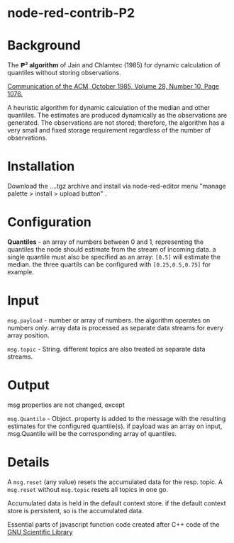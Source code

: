# node-red-contrib-P2

Background
==========

The **𝗣² algorithm** of Jain and Chlamtec (1985) for dynamic calculation of quantiles without storing observations.

[Communication of the ACM, October 1985, Volume 28, Number 10, Page 1076.](https://dl.acm.org/doi/pdf/10.1145/4372.4378)

A heuristic algorithm for dynamic calculation of the median and other quantiles.
The estimates are produced dynamically as the observations are generated.
The observations are not stored; therefore, the algorithm has a very small and fixed storage requirement regardless of the number of observations.

Installation
============
Download the ....tgz archive and install via node-red-editor menu "manage palette > install > upload button" .


Configuration
=============

**Quantiles** - an array of numbers between 0 and 1, representing the quantiles the node should estimate from the stream of incoming data. 
a single quantile must also be specified as an array: `[0.5]` will estimate the median. 
the three quartils can be configured with `[0.25,0.5,0.75]` for example.


Input
=====

`msg.payload` - number or array of numbers. the algorithm operates on numbers only. array data is processed as separate data streams for every array position.

`msg.topic` - String. different topics are also treated as separate data streams.


Output
======

msg properties are not changed, except

`msg.Quantile` - Object.
 property is added to the message with the resulting estimates for the configured quantile(s).
 if payload was an array on input, msg.Quantile will be the corresponding array of quantiles.

Details
=======

A `msg.reset` (any value) resets the accumulated data for the resp. topic. 
A `msg.reset` without `msg.topic` resets all topics in one go.

Accumulated data is held in the default context store. if the default context store is persistent, so is the accumulated data.

Essential parts of javascript function code created after C++ code of the [GNU Scientific Library](https://www.gnu.org/software/gsl/doc/html/rstat.html#quantiles)
